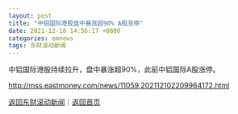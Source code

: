 ```yaml
---
layout: post
title: "中铝国际港股盘中暴涨超90% A股涨停"
date: 2021-12-10 14:56:17 +0800
categories: emnews
tags: 东财滚动新闻
---
```


中铝国际港股持续拉升，盘中暴涨超90%，此前中铝国际A股涨停。

<http://mss.eastmoney.com/news/11059,202112102209964172.html>

[返回东财滚动新闻](//finews.withounder.com/emnews/)｜[返回首页](//finews.withounder.com/)